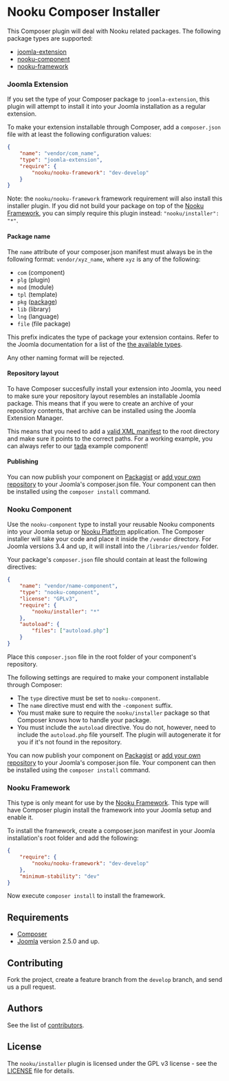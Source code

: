 # Nooku Composer Installer

This Composer plugin will deal with Nooku related packages. The following package types are supported: 

* [joomla-extension](#user-content-joomla-extension)
* [nooku-component](#user-content-nooku-component)
* [nooku-framework](#user-content-nooku-framework)

### Joomla Extension

If you set the type of your Composer package to `joomla-extension`, this plugin will attempt to install it into your Joomla installation as a regular extension. 

To make your extension installable through Composer, add a `composer.json` file with at least the following configuration values:

```json
{
    "name": "vendor/com_name",
    "type": "joomla-extension",
    "require": {
        "nooku/nooku-framework": "dev-develop"
    }
}
```

Note: the `nooku/nooku-framework` framework requirement will also install this installer plugin. If you did not build your package on top of the [Nooku Framework](http://github.com/nooku/nooku-framework), you can simply require this plugin instead: `"nooku/installer": "*"`.

#### Package name

The `name` attribute of your composer.json manifest must always be in the following format: `vendor/xyz_name`, where `xyz` is any of the following:

* `com` (component)
* `plg` (plugin)
* `mod` (module)
* `tpl` (template)
* `pkg` ([package](http://docs.joomla.org/Package))
* `lib` (library)
* `lng` (language)
* `file` (file package)

This prefix indicates the type of package your extension contains. Refer to the Joomla documentation for a list of the [the available types](http://docs.joomla.org/Manifest_files#Root_element).

Any other naming format will be rejected.

#### Repository layout

To have Composer succesfully install your extension into Joomla, you need to make sure your repository layout resembles an installable Joomla package. This means that if you were to create an archive of your repository contents, that archive can be installed using the Joomla Extension Manager. 

This means that you need to add a [valid XML manifest](http://docs.joomla.org/Manifest_files) to the root directory and make sure it points to the correct paths. For a working example, you can always refer to our [tada](https://github.com/nooku/nooku-pkg_tada/) example component!

#### Publishing

You can now publish your component on [Packagist](http://packagist.org) or [add your own repository](https://getcomposer.org/doc/05-repositories.md#vcs) to your Joomla's composer.json file.  Your component can then be installed using the `composer install` command.

### Nooku Component

Use the `nooku-component` type to install your reusable Nooku components into your Joomla setup or [Nooku Platform](http://www.nooku.org/platform) application. The Composer installer will take your code and place it inside the `/vendor` directory. For Joomla versions 3.4 and up, it will install into the `/libraries/vendor` folder. 

Your package's `composer.json` file should contain at least the following directives:

```json
{
    "name": "vendor/name-component",
    "type": "nooku-component",
    "license": "GPLv3",
    "require": {
        "nooku/installer": "*"
    },
    "autoload": {
        "files": ["autoload.php"]
    }
}

```

Place this `composer.json` file in the root folder of your component's repository. 

The following settings are required to make your component installable through Composer:

* The `type` directive must be set to `nooku-component`.
* The `name` directive must end with the `-component` suffix.
* You must make sure to require the `nooku/installer` package so that Composer knows how to handle your package.
* You must include the `autoload` directive. You do not, however, need to include the `autoload.php` file yourself. The plugin will autogenerate it for you if it's not found in the repository.

You can now publish your component on [Packagist](http://packagist.org) or [add your own repository](https://getcomposer.org/doc/05-repositories.md#vcs) to your Joomla's composer.json file.  Your component can then be installed using the `composer install` command.

### Nooku Framework

This type is only meant for use by the [Nooku Framework](https://github.com/nooku/nooku-framework). This type will have Composer plugin install the framework into your Joomla setup and enable it. 

To install the framework, create a composer.json manifest in your Joomla installation's root folder and add the following:

```json
{
    "require": {        
        "nooku/nooku-framework": "dev-develop"
    },
    "minimum-stability": "dev"
}
```

Now execute `composer install` to install the framework. 

## Requirements

* [Composer](https://getcomposer.org/)
* [Joomla](http://www.joomla.org/) version 2.5.0 and up.

## Contributing

Fork the project, create a feature branch from the `develop` branch, and send us a pull request.

## Authors

See the list of [contributors](https://github.com/nooku/nooku-installer/contributors).

## License

The `nooku/installer` plugin is licensed under the GPL v3 license - see the [LICENSE](https://github.com/nooku/nooku-installer/blob/master/LICENSE) file for details.
